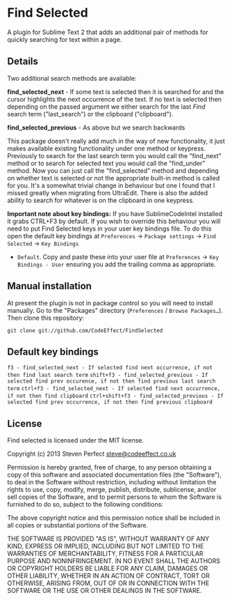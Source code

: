 # Find Selected #

A plugin for Sublime Text 2 that adds an additional pair of methods for quickly searching for text within a page. 

## Details ##

Two additional search methods are available:

**find\_selected\_next** - If some text is selected then it is searched for and 
  the cursor highlights the next occurrence of the text. If no text is selected 
  then depending on the passed argument we either search for the last *Find* 
  search term ("last_search") or the clipboard ("clipboard").

**find\_selected\_previous** - As above but we search backwards

This package doesn't really add much in the way of new functionality, it just makes 
available existing functionality under one method or keypress. Previously to 
search for the last search term you would call the "find_next" method or to search 
for selected text you would call the "find_under" method. Now you can just call 
the "find_selected" method and depending on whether text is selected or not the 
appropriate built-in method is called for you. It's a somewhat trivial change in 
behaviour but one I found that I missed greatly when migrating from UltraEdit. 
There is also the added ability to search for whatever is on the clipboard in one 
keypress.

**Important note about key bindings:** If you have SublimeCodeIntel installed it 
grabs CTRL+F3 by default. If you wish to override this behaviour you will need to
put Find Selected keys in your user key bindings file. To do this open the default 
key bindings at `Preferences` -> `Package settings` -> `Find Selected` -> `Key Bindings` 
- `Default`. Copy and paste these into your user file at `Preferences` -> `Key 
Bindings - User` ensuring you add the trailing comma as appropriate.

## Manual installation ##

At present the plugin is not in package control so you will need to install manually.
Go to the "Packages" directory (`Preferences` / `Browse Packages…`). Then clone this
repository:

    git clone git://github.com/CodeEffect/FindSelected

## Default key bindings ##

`f3 - find_selected_next - If selected find next occurrence, if not then find last search term`
`shift+f3 - find_selected_previous - If selected find prev occurence, if not then find previous last search term`
`ctrl+f3 - find_selected_next - If selected find next occurrence, if not then find clipboard`
`ctrl+shift+f3 - find_selected_previous - If selected find prev occurrence, if not then find previous clipboard`

## License ##

Find selected is licensed under the MIT license.

  Copyright (c) 2013 Steven Perfect <steve@codeeffect.co.uk>

  Permission is hereby granted, free of charge, to any person obtaining a copy
  of this software and associated documentation files (the "Software"), to deal
  in the Software without restriction, including without limitation the rights
  to use, copy, modify, merge, publish, distribute, sublicense, and/or sell
  copies of the Software, and to permit persons to whom the Software is
  furnished to do so, subject to the following conditions:

  The above copyright notice and this permission notice shall be included in
  all copies or substantial portions of the Software.

  THE SOFTWARE IS PROVIDED "AS IS", WITHOUT WARRANTY OF ANY KIND, EXPRESS OR
  IMPLIED, INCLUDING BUT NOT LIMITED TO THE WARRANTIES OF MERCHANTABILITY,
  FITNESS FOR A PARTICULAR PURPOSE AND NONINFRINGEMENT. IN NO EVENT SHALL THE
  AUTHORS OR COPYRIGHT HOLDERS BE LIABLE FOR ANY CLAIM, DAMAGES OR OTHER
  LIABILITY, WHETHER IN AN ACTION OF CONTRACT, TORT OR OTHERWISE, ARISING FROM,
  OUT OF OR IN CONNECTION WITH THE SOFTWARE OR THE USE OR OTHER DEALINGS IN
  THE SOFTWARE.

